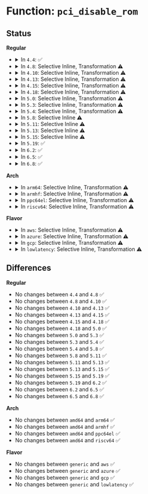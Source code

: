 # Function: <code>pci_disable_rom</code>

## Status
<b>Regular</b>
<ul>
<li>
<details>
<summary>In <code>4.4</code>: ✅</summary>

```c
void pci_disable_rom(struct pci_dev *pdev);
```

**Collision:** Unique Global

**Inline:** No

**Transformation:** False

**Instances:**

```
In drivers/pci/rom.c (ffffffff8143cef0)
Location: drivers/pci/rom.c:50
Inline: False
Direct callers:
  - drivers/pci/rom.c:pci_map_rom
```
**Symbols:**

```
ffffffff8143cef0-ffffffff8143cf58: pci_disable_rom (STB_GLOBAL)
```
</details>
</li>
<li>
<details>
<summary>In <code>4.8</code>: Selective Inline, Transformation ⚠️</summary>

```c
void pci_disable_rom(struct pci_dev *pdev);
```

**Collision:** Unique Global

**Inline:** Selective

**Transformation:** True

**Instances:**

```
In drivers/pci/rom.c (ffffffff81488ed5)
Location: drivers/pci/rom.c:54
Inline: True
Inline callers:
  - drivers/pci/rom.c:pci_unmap_rom
  - drivers/pci/rom.c:pci_map_rom
Direct callers:
  - drivers/pci/rom.c:pci_unmap_rom
  - drivers/pci/rom.c:pci_map_rom
  - arch/x86/pci/fixup.c:pci_fixup_video
```
**Symbols:**

```
ffffffff81488e30-ffffffff81488e98: pci_disable_rom.part.2 (STB_LOCAL)
ffffffff81488ea0-ffffffff81488eba: pci_disable_rom (STB_GLOBAL)
```
</details>
</li>
<li>
<details>
<summary>In <code>4.10</code>: Selective Inline, Transformation ⚠️</summary>

```c
void pci_disable_rom(struct pci_dev *pdev);
```

**Collision:** Unique Global

**Inline:** Selective

**Transformation:** True

**Instances:**

```
In drivers/pci/rom.c (ffffffff814aa6a5)
Location: drivers/pci/rom.c:59
Inline: True
Inline callers:
  - drivers/pci/rom.c:pci_unmap_rom
  - drivers/pci/rom.c:pci_map_rom
Direct callers:
  - drivers/pci/rom.c:pci_unmap_rom
  - drivers/pci/rom.c:pci_map_rom
  - arch/x86/pci/fixup.c:pci_fixup_video
```
**Symbols:**

```
ffffffff814aa600-ffffffff814aa668: pci_disable_rom.part.2 (STB_LOCAL)
ffffffff814aa670-ffffffff814aa68a: pci_disable_rom (STB_GLOBAL)
```
</details>
</li>
<li>
<details>
<summary>In <code>4.13</code>: Selective Inline, Transformation ⚠️</summary>

```c
void pci_disable_rom(struct pci_dev *pdev);
```

**Collision:** Unique Global

**Inline:** Selective

**Transformation:** True

**Instances:**

```
In drivers/pci/rom.c (ffffffff814b49f5)
Location: drivers/pci/rom.c:59
Inline: True
Inline callers:
  - drivers/pci/rom.c:pci_unmap_rom
  - drivers/pci/rom.c:pci_map_rom
Direct callers:
  - drivers/pci/rom.c:pci_unmap_rom
  - drivers/pci/rom.c:pci_map_rom
  - arch/x86/pci/fixup.c:pci_fixup_video
```
**Symbols:**

```
ffffffff814b4960-ffffffff814b49bd: pci_disable_rom.part.0 (STB_LOCAL)
ffffffff814b49c0-ffffffff814b49db: pci_disable_rom (STB_GLOBAL)
```
</details>
</li>
<li>
<details>
<summary>In <code>4.15</code>: Selective Inline, Transformation ⚠️</summary>

```c
void pci_disable_rom(struct pci_dev *pdev);
```

**Collision:** Unique Global

**Inline:** Selective

**Transformation:** True

**Instances:**

```
In drivers/pci/rom.c (ffffffff814f4215)
Location: drivers/pci/rom.c:59
Inline: True
Inline callers:
  - drivers/pci/rom.c:pci_unmap_rom
  - drivers/pci/rom.c:pci_map_rom
Direct callers:
  - drivers/pci/rom.c:pci_unmap_rom
  - drivers/pci/rom.c:pci_map_rom
  - arch/x86/pci/fixup.c:pci_fixup_video
```
**Symbols:**

```
ffffffff814f4180-ffffffff814f41dd: pci_disable_rom.part.0 (STB_LOCAL)
ffffffff814f41e0-ffffffff814f41fb: pci_disable_rom (STB_GLOBAL)
```
</details>
</li>
<li>
<details>
<summary>In <code>4.18</code>: Selective Inline, Transformation ⚠️</summary>

```c
void pci_disable_rom(struct pci_dev *pdev);
```

**Collision:** Unique Global

**Inline:** Selective

**Transformation:** True

**Instances:**

```
In drivers/pci/rom.c (ffffffff815242d5)
Location: drivers/pci/rom.c:58
Inline: True
Inline callers:
  - drivers/pci/rom.c:pci_unmap_rom
  - drivers/pci/rom.c:pci_map_rom
Direct callers:
  - drivers/pci/rom.c:pci_unmap_rom
  - drivers/pci/rom.c:pci_map_rom
  - arch/x86/pci/fixup.c:pci_fixup_video
```
**Symbols:**

```
ffffffff81524240-ffffffff8152429d: pci_disable_rom.part.0 (STB_LOCAL)
ffffffff815242a0-ffffffff815242ba: pci_disable_rom (STB_GLOBAL)
```
</details>
</li>
<li>
<details>
<summary>In <code>5.0</code>: Selective Inline, Transformation ⚠️</summary>

```c
void pci_disable_rom(struct pci_dev *pdev);
```

**Collision:** Unique Global

**Inline:** Selective

**Transformation:** True

**Instances:**

```
In drivers/pci/rom.c (ffffffff8153a115)
Location: drivers/pci/rom.c:58
Inline: True
Inline callers:
  - drivers/pci/rom.c:pci_unmap_rom
  - drivers/pci/rom.c:pci_map_rom
Direct callers:
  - drivers/pci/rom.c:pci_unmap_rom
  - drivers/pci/rom.c:pci_map_rom
  - arch/x86/pci/fixup.c:pci_fixup_video
```
**Symbols:**

```
ffffffff8153a080-ffffffff8153a0dd: pci_disable_rom.part.0 (STB_LOCAL)
ffffffff8153a0e0-ffffffff8153a0fa: pci_disable_rom (STB_GLOBAL)
```
</details>
</li>
<li>
<details>
<summary>In <code>5.3</code>: Selective Inline, Transformation ⚠️</summary>

```c
void pci_disable_rom(struct pci_dev *pdev);
```

**Collision:** Unique Global

**Inline:** Selective

**Transformation:** True

**Instances:**

```
In drivers/pci/rom.c (ffffffff81569b86)
Location: drivers/pci/rom.c:58
Inline: True
Inline callers:
  - drivers/pci/rom.c:pci_unmap_rom
  - drivers/pci/rom.c:pci_map_rom
Direct callers:
  - drivers/pci/rom.c:pci_unmap_rom
  - drivers/pci/rom.c:pci_map_rom
  - arch/x86/pci/fixup.c:pci_fixup_video
```
**Symbols:**

```
ffffffff81569ae0-ffffffff81569b41: pci_disable_rom.part.0 (STB_LOCAL)
ffffffff81569b50-ffffffff81569b6a: pci_disable_rom (STB_GLOBAL)
```
</details>
</li>
<li>
<details>
<summary>In <code>5.4</code>: Selective Inline, Transformation ⚠️</summary>

```c
void pci_disable_rom(struct pci_dev *pdev);
```

**Collision:** Unique Global

**Inline:** Selective

**Transformation:** True

**Instances:**

```
In drivers/pci/rom.c (ffffffff8158ab56)
Location: drivers/pci/rom.c:58
Inline: True
Inline callers:
  - drivers/pci/rom.c:pci_unmap_rom
  - drivers/pci/rom.c:pci_map_rom
Direct callers:
  - drivers/pci/rom.c:pci_unmap_rom
  - drivers/pci/rom.c:pci_map_rom
  - arch/x86/pci/fixup.c:pci_fixup_video
```
**Symbols:**

```
ffffffff8158aab0-ffffffff8158ab11: pci_disable_rom.part.0 (STB_LOCAL)
ffffffff8158ab20-ffffffff8158ab3a: pci_disable_rom (STB_GLOBAL)
```
</details>
</li>
<li>
<details>
<summary>In <code>5.8</code>: Selective Inline ⚠️</summary>

```c
void pci_disable_rom(struct pci_dev *pdev);
```

**Collision:** Unique Global

**Inline:** Selective

**Transformation:** False

**Instances:**

```
In drivers/pci/rom.c (ffffffff81631b09)
Location: drivers/pci/rom.c:58
Inline: True
Inline callers:
  - drivers/pci/rom.c:pci_unmap_rom
  - drivers/pci/rom.c:pci_unmap_rom
  - drivers/pci/rom.c:pci_map_rom
  - drivers/pci/rom.c:pci_map_rom
Direct callers:
  - arch/x86/pci/fixup.c:pci_fixup_video
```
**Symbols:**

```
ffffffff81631a70-ffffffff81631ad8: pci_disable_rom (STB_GLOBAL)
```
</details>
</li>
<li>
<details>
<summary>In <code>5.11</code>: Selective Inline ⚠️</summary>

```c
void pci_disable_rom(struct pci_dev *pdev);
```

**Collision:** Unique Global

**Inline:** Selective

**Transformation:** False

**Instances:**

```
In drivers/pci/rom.c (ffffffff81657119)
Location: drivers/pci/rom.c:58
Inline: True
Inline callers:
  - drivers/pci/rom.c:pci_unmap_rom
  - drivers/pci/rom.c:pci_unmap_rom
  - drivers/pci/rom.c:pci_map_rom
  - drivers/pci/rom.c:pci_map_rom
Direct callers:
  - arch/x86/pci/fixup.c:pci_fixup_video
```
**Symbols:**

```
ffffffff81657080-ffffffff816570e8: pci_disable_rom (STB_GLOBAL)
```
</details>
</li>
<li>
<details>
<summary>In <code>5.13</code>: Selective Inline ⚠️</summary>

```c
void pci_disable_rom(struct pci_dev *pdev);
```

**Collision:** Unique Global

**Inline:** Selective

**Transformation:** False

**Instances:**

```
In drivers/pci/rom.c (ffffffff816399d9)
Location: drivers/pci/rom.c:58
Inline: True
Inline callers:
  - drivers/pci/rom.c:pci_unmap_rom
  - drivers/pci/rom.c:pci_unmap_rom
  - drivers/pci/rom.c:pci_map_rom
  - drivers/pci/rom.c:pci_map_rom
Direct callers:
  - arch/x86/pci/fixup.c:pci_fixup_video
```
**Symbols:**

```
ffffffff81639940-ffffffff816399a8: pci_disable_rom (STB_GLOBAL)
```
</details>
</li>
<li>
<details>
<summary>In <code>5.15</code>: Selective Inline ⚠️</summary>

```c
void pci_disable_rom(struct pci_dev *pdev);
```

**Collision:** Unique Global

**Inline:** Selective

**Transformation:** False

**Instances:**

```
In drivers/pci/rom.c (ffffffff816aa1a9)
Location: drivers/pci/rom.c:58
Inline: True
Inline callers:
  - drivers/pci/rom.c:pci_unmap_rom
  - drivers/pci/rom.c:pci_unmap_rom
  - drivers/pci/rom.c:pci_map_rom
  - drivers/pci/rom.c:pci_map_rom
Direct callers:
  - arch/x86/pci/fixup.c:pci_fixup_video
```
**Symbols:**

```
ffffffff816aa110-ffffffff816aa178: pci_disable_rom (STB_GLOBAL)
```
</details>
</li>
<li>
<details>
<summary>In <code>5.19</code>: ✅</summary>

```c
void pci_disable_rom(struct pci_dev *pdev);
```

**Collision:** Unique Global

**Inline:** No

**Transformation:** False

**Instances:**

```
In drivers/pci/rom.c (ffffffff817cd010)
Location: drivers/pci/rom.c:58
Inline: False
Direct callers:
  - drivers/pci/rom.c:pci_unmap_rom
  - drivers/pci/rom.c:pci_map_rom
  - arch/x86/pci/fixup.c:pci_fixup_video
```
**Symbols:**

```
ffffffff817cd010-ffffffff817cd088: pci_disable_rom (STB_GLOBAL)
```
</details>
</li>
<li>
<details>
<summary>In <code>6.2</code>: ✅</summary>

```c
void pci_disable_rom(struct pci_dev *pdev);
```

**Collision:** Unique Global

**Inline:** No

**Transformation:** False

**Instances:**

```
In drivers/pci/rom.c (ffffffff818ec450)
Location: drivers/pci/rom.c:58
Inline: False
Direct callers:
  - drivers/pci/rom.c:pci_unmap_rom
  - drivers/pci/rom.c:pci_map_rom
  - arch/x86/pci/fixup.c:pci_fixup_video
```
**Symbols:**

```
ffffffff818ec450-ffffffff818ec4c8: pci_disable_rom (STB_GLOBAL)
```
</details>
</li>
<li>
<details>
<summary>In <code>6.5</code>: ✅</summary>

```c
void pci_disable_rom(struct pci_dev *pdev);
```

**Collision:** Unique Global

**Inline:** No

**Transformation:** False

**Instances:**

```
In drivers/pci/rom.c (ffffffff8192f930)
Location: drivers/pci/rom.c:58
Inline: False
Direct callers:
  - drivers/pci/rom.c:pci_unmap_rom
  - drivers/pci/rom.c:pci_map_rom
  - arch/x86/pci/fixup.c:pci_fixup_video
```
**Symbols:**

```
ffffffff8192f930-ffffffff8192f9a8: pci_disable_rom (STB_GLOBAL)
```
</details>
</li>
<li>
<details>
<summary>In <code>6.8</code>: ✅</summary>

```c
void pci_disable_rom(struct pci_dev *pdev);
```

**Collision:** Unique Global

**Inline:** No

**Transformation:** False

**Instances:**

```
In drivers/pci/rom.c (ffffffff819782b0)
Location: drivers/pci/rom.c:58
Inline: False
Direct callers:
  - drivers/pci/rom.c:pci_unmap_rom
  - drivers/pci/rom.c:pci_map_rom
  - arch/x86/pci/fixup.c:pci_fixup_video
```
**Symbols:**

```
ffffffff819782b0-ffffffff81978328: pci_disable_rom (STB_GLOBAL)
```
</details>
</li>
</ul>
<b>Arch</b>
<ul>
<li>
<details>
<summary>In <code>arm64</code>: Selective Inline, Transformation ⚠️</summary>

```c
void pci_disable_rom(struct pci_dev *pdev);
```

**Collision:** Unique Global

**Inline:** Selective

**Transformation:** True

**Instances:**

```
In drivers/pci/rom.c (ffff8000106ef6b4)
Location: drivers/pci/rom.c:58
Inline: True
Inline callers:
  - drivers/pci/rom.c:pci_unmap_rom
  - drivers/pci/rom.c:pci_map_rom
Direct callers:
  - drivers/pci/rom.c:pci_unmap_rom
  - drivers/pci/rom.c:pci_map_rom
```
**Symbols:**

```
ffff8000106ef5e8-ffff8000106ef658: pci_disable_rom.part.0 (STB_LOCAL)
ffff8000106ef658-ffff8000106ef68c: pci_disable_rom (STB_GLOBAL)
```
</details>
</li>
<li>
<details>
<summary>In <code>armhf</code>: Selective Inline, Transformation ⚠️</summary>

```c
void pci_disable_rom(struct pci_dev *pdev);
```

**Collision:** Unique Global

**Inline:** Selective

**Transformation:** True

**Instances:**

```
In drivers/pci/rom.c (c088a398)
Location: drivers/pci/rom.c:58
Inline: True
Inline callers:
  - drivers/pci/rom.c:pci_unmap_rom
  - drivers/pci/rom.c:pci_map_rom
Direct callers:
  - drivers/pci/rom.c:pci_unmap_rom
  - drivers/pci/rom.c:pci_map_rom
```
**Symbols:**

```
c088a2d8-c088a350: pci_disable_rom.part.0 (STB_LOCAL)
c088a350-c088a378: pci_disable_rom (STB_GLOBAL)
```
</details>
</li>
<li>
<details>
<summary>In <code>ppc64el</code>: Selective Inline, Transformation ⚠️</summary>

```c
void pci_disable_rom(struct pci_dev *pdev);
```

**Collision:** Unique Global

**Inline:** Selective

**Transformation:** True

**Instances:**

```
In drivers/pci/rom.c (c00000000086c6b0)
Location: drivers/pci/rom.c:58
Inline: True
Inline callers:
  - drivers/pci/rom.c:pci_unmap_rom
  - drivers/pci/rom.c:pci_map_rom
Direct callers:
  - drivers/pci/rom.c:pci_unmap_rom
  - drivers/pci/rom.c:pci_map_rom
```
**Symbols:**

```
c00000000086c5d0-c00000000086c660: pci_disable_rom.part.0 (STB_LOCAL)
c00000000086c660-c00000000086c680: pci_disable_rom (STB_GLOBAL)
```
</details>
</li>
<li>
<details>
<summary>In <code>riscv64</code>: Selective Inline, Transformation ⚠️</summary>

```c
void pci_disable_rom(struct pci_dev *pdev);
```

**Collision:** Unique Global

**Inline:** Selective

**Transformation:** True

**Instances:**

```
In drivers/pci/rom.c (ffffffe0004c360a)
Location: drivers/pci/rom.c:58
Inline: True
Inline callers:
  - drivers/pci/rom.c:pci_unmap_rom
  - drivers/pci/rom.c:pci_map_rom
Direct callers:
  - drivers/pci/rom.c:pci_unmap_rom
  - drivers/pci/rom.c:pci_map_rom
```
**Symbols:**

```
ffffffe0004c356a-ffffffe0004c35b4: pci_disable_rom.part.0 (STB_LOCAL)
ffffffe0004c35b4-ffffffe0004c35e6: pci_disable_rom (STB_GLOBAL)
```
</details>
</li>
</ul>
<b>Flavor</b>
<ul>
<li>
<details>
<summary>In <code>aws</code>: Selective Inline, Transformation ⚠️</summary>

```c
void pci_disable_rom(struct pci_dev *pdev);
```

**Collision:** Unique Global

**Inline:** Selective

**Transformation:** True

**Instances:**

```
In drivers/pci/rom.c (ffffffff8157e9d6)
Location: drivers/pci/rom.c:58
Inline: True
Inline callers:
  - drivers/pci/rom.c:pci_unmap_rom
  - drivers/pci/rom.c:pci_map_rom
Direct callers:
  - drivers/pci/rom.c:pci_unmap_rom
  - drivers/pci/rom.c:pci_map_rom
  - arch/x86/pci/fixup.c:pci_fixup_video
```
**Symbols:**

```
ffffffff8157e930-ffffffff8157e991: pci_disable_rom.part.0 (STB_LOCAL)
ffffffff8157e9a0-ffffffff8157e9ba: pci_disable_rom (STB_GLOBAL)
```
</details>
</li>
<li>
<details>
<summary>In <code>azure</code>: Selective Inline, Transformation ⚠️</summary>

```c
void pci_disable_rom(struct pci_dev *pdev);
```

**Collision:** Unique Global

**Inline:** Selective

**Transformation:** True

**Instances:**

```
In drivers/pci/rom.c (ffffffff8156d7b6)
Location: drivers/pci/rom.c:58
Inline: True
Inline callers:
  - drivers/pci/rom.c:pci_unmap_rom
  - drivers/pci/rom.c:pci_map_rom
Direct callers:
  - drivers/pci/rom.c:pci_unmap_rom
  - drivers/pci/rom.c:pci_map_rom
  - arch/x86/pci/fixup.c:pci_fixup_video
```
**Symbols:**

```
ffffffff8156d710-ffffffff8156d771: pci_disable_rom.part.0 (STB_LOCAL)
ffffffff8156d780-ffffffff8156d79a: pci_disable_rom (STB_GLOBAL)
```
</details>
</li>
<li>
<details>
<summary>In <code>gcp</code>: Selective Inline, Transformation ⚠️</summary>

```c
void pci_disable_rom(struct pci_dev *pdev);
```

**Collision:** Unique Global

**Inline:** Selective

**Transformation:** True

**Instances:**

```
In drivers/pci/rom.c (ffffffff8157e8a6)
Location: drivers/pci/rom.c:58
Inline: True
Inline callers:
  - drivers/pci/rom.c:pci_unmap_rom
  - drivers/pci/rom.c:pci_map_rom
Direct callers:
  - drivers/pci/rom.c:pci_unmap_rom
  - drivers/pci/rom.c:pci_map_rom
  - arch/x86/pci/fixup.c:pci_fixup_video
```
**Symbols:**

```
ffffffff8157e800-ffffffff8157e861: pci_disable_rom.part.0 (STB_LOCAL)
ffffffff8157e870-ffffffff8157e88a: pci_disable_rom (STB_GLOBAL)
```
</details>
</li>
<li>
<details>
<summary>In <code>lowlatency</code>: Selective Inline, Transformation ⚠️</summary>

```c
void pci_disable_rom(struct pci_dev *pdev);
```

**Collision:** Unique Global

**Inline:** Selective

**Transformation:** True

**Instances:**

```
In drivers/pci/rom.c (ffffffff81598d56)
Location: drivers/pci/rom.c:58
Inline: True
Inline callers:
  - drivers/pci/rom.c:pci_unmap_rom
  - drivers/pci/rom.c:pci_map_rom
Direct callers:
  - drivers/pci/rom.c:pci_unmap_rom
  - drivers/pci/rom.c:pci_map_rom
  - arch/x86/pci/fixup.c:pci_fixup_video
```
**Symbols:**

```
ffffffff81598cb0-ffffffff81598d11: pci_disable_rom.part.0 (STB_LOCAL)
ffffffff81598d20-ffffffff81598d3a: pci_disable_rom (STB_GLOBAL)
```
</details>
</li>
</ul>

## Differences
<b>Regular</b>
<ul>
<li>
No changes between <code>4.4</code> and <code>4.8</code> ✅
</li>
<li>
No changes between <code>4.8</code> and <code>4.10</code> ✅
</li>
<li>
No changes between <code>4.10</code> and <code>4.13</code> ✅
</li>
<li>
No changes between <code>4.13</code> and <code>4.15</code> ✅
</li>
<li>
No changes between <code>4.15</code> and <code>4.18</code> ✅
</li>
<li>
No changes between <code>4.18</code> and <code>5.0</code> ✅
</li>
<li>
No changes between <code>5.0</code> and <code>5.3</code> ✅
</li>
<li>
No changes between <code>5.3</code> and <code>5.4</code> ✅
</li>
<li>
No changes between <code>5.4</code> and <code>5.8</code> ✅
</li>
<li>
No changes between <code>5.8</code> and <code>5.11</code> ✅
</li>
<li>
No changes between <code>5.11</code> and <code>5.13</code> ✅
</li>
<li>
No changes between <code>5.13</code> and <code>5.15</code> ✅
</li>
<li>
No changes between <code>5.15</code> and <code>5.19</code> ✅
</li>
<li>
No changes between <code>5.19</code> and <code>6.2</code> ✅
</li>
<li>
No changes between <code>6.2</code> and <code>6.5</code> ✅
</li>
<li>
No changes between <code>6.5</code> and <code>6.8</code> ✅
</li>
</ul>
<b>Arch</b>
<ul>
<li>
No changes between <code>amd64</code> and <code>arm64</code> ✅
</li>
<li>
No changes between <code>amd64</code> and <code>armhf</code> ✅
</li>
<li>
No changes between <code>amd64</code> and <code>ppc64el</code> ✅
</li>
<li>
No changes between <code>amd64</code> and <code>riscv64</code> ✅
</li>
</ul>
<b>Flavor</b>
<ul>
<li>
No changes between <code>generic</code> and <code>aws</code> ✅
</li>
<li>
No changes between <code>generic</code> and <code>azure</code> ✅
</li>
<li>
No changes between <code>generic</code> and <code>gcp</code> ✅
</li>
<li>
No changes between <code>generic</code> and <code>lowlatency</code> ✅
</li>
</ul>
